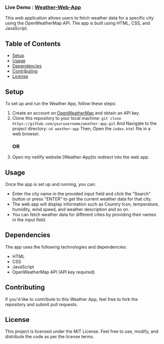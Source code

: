 ### Live Demo : [Weather-Web-App](https://vanshikajain331.github.io/Weather-Web-App/)
This web application allows users to fetch weather data for a specific city using the OpenWeatherMap API. The app is built using HTML, CSS, and JavaScript.

## Table of Contents

- [Setup](#setup)
- [Usage](#usage)
- [Dependencies](#dependencies)
- [Contributing](#contributing)
- [License](#license)

## Setup

To set up and run the Weather App, follow these steps:

1. Create an account on [OpenWeatherMap](https://openweathermap.org/) and obtain an API key.
2. Clone this repository to your local machine: `git clone https://github.com/yourusername/weather-app.git`
   And Navigate to the project directory: `cd weather-app`
   Then, Open the `index.html` file in a web browser.
      ### OR
5. Open my netlify website [Weather-App]to redirect into the web app.

## Usage

Once the app is set up and running, you can:

- Enter the city name in the provided input field and click the "Search" button or press "ENTER" to get the current weather data for that city.
- The web app will display information such as Country Icon, temperature, humidity, wind speed, and weather description and so on.
- You can fetch weather data for different cities by providing their names in the input field.

## Dependencies

The app uses the following technologies and dependencies:

- HTML
- CSS
- JavaScript
- OpenWeatherMap API (API key required)

## Contributing

If you'd like to contribute to this Weather App, feel free to fork the repository and submit pull requests.

## License

This project is licensed under the MIT License. Feel free to use, modify, and distribute the code as per the license terms.

